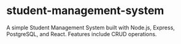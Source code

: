 # student-management-system
A simple Student Management System built with Node.js, Express, PostgreSQL, and React. Features include CRUD operations.
